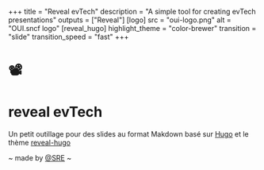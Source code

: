 +++
title = "Reveal evTech"
description = "A simple tool for creating evTech presentations"
outputs = ["Reveal"]
[logo]
src = "oui-logo.png"
alt = "OUI.sncf logo"
[reveal_hugo]
highlight_theme = "color-brewer"
transition = "slide"
transition_speed = "fast"
+++

#  📽️  

# reveal evTech

Un petit outillage pour des slides au format Makdown basé sur [Hugo](https://gohugo.io/) et le thème [reveal-hugo](https://github.com/dzello/reveal-hugo)

~ made by [@SRE](https://sre.gitlab.cloud.socrate.vsct.fr/team) ~